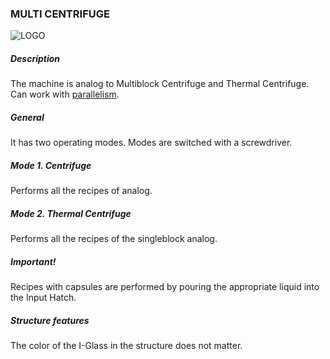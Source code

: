 ### MULTI CENTRIFUGE

![LOGO](https://gtimpact.space/media/gregtech/ParCentrifuge.png)

##### Description

The machine is analog to Multiblock Centrifuge and Thermal Centrifuge. Can work with [parallelism](/wiki/mechanics#parallelism).

##### General

It has two operating modes. Modes are switched with a screwdriver.

##### Mode 1. Centrifuge

Performs all the recipes of analog.

##### Mode 2. Thermal Centrifuge

Performs all the recipes of the singleblock analog.

##### Important!

Recipes with capsules are performed by pouring the appropriate liquid into the Input Hatch.

##### Structure features

The color of the I-Glass in the structure does not matter.
